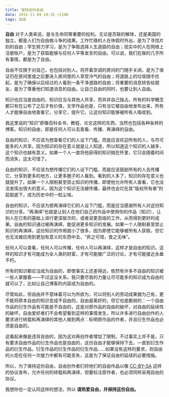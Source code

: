```yaml
---
title: 保持这份自由
date: 2015-11-09 19:35 +1100
tags: 自由
---
```


**自由** 对于人类来说，是与生命同等重要的权利。无论是苏联的解体，还是美国的独立，都是人们为自由做斗争的成果。工作忙碌的人在休假时外出，是为了寻找片刻的自由；学生努力学习，是为了争取选择人生道路的自由；现实中的人在网络上注册账户，是为了获取能够与任何人平等发言的自由。可以说，我们在做的几乎所有事情，都是为了自由。

<!--more-->

自由不仅限于对自己，也包括对别人。将开着空调的房间的门随手关闭，是为了保证仍在房间里或之后要进入房间里的人享受冷气的自由；将道路上的垃圾随手捡起，是为了确保以后经过的人看到一条干净道路的自由；将重要的消息转告给朋友，是为了尊重他们知道消息的自由。让自己自由的同时，也要让别人自由。

知识也应当是自由的，知识应当与其他人共享，而并非自己独占。所有的科学概念都只有在公布了之后才有价值，文学作品也是，只有当它被自由地发布出来，所有人才能够自由地查看它，分享它，提升它。让这份知识能够被所有人吸收到。

我这里说的“知识”即像百科全书、教程、论文这样的东西，当然也包括各种各样的博客。知识的自由，即是任何人可以去查看、传播、再演绎的自由。

自由的知识，不应该为想查看它们的人设下门槛，而是应该欢迎所有的人，与尽可能多的人共享。因为知识的存在意义就是让人知道，所以知道这个知识的人越多，这个知识也越有意义。如果一个人一直将他获得的知识揣在怀里，它只会随着时间而消失，这太可惜了。

自由的知识，不应该为想传播它们的人设下门槛，而是应该鼓励所有的人去传播它，分享到更多的地方，让更多圈子的人看到。看到的人多了，知识的存在意义也就提升了。如果一个人限制甚至禁止知识的传播，即使他允许所有人查看，它也没法发挥出很大的意义，因为这个知识无法被传播，最终也会烂在其“版权所有者”的屁股底下，成为历史中的一粒尘埃。

自由的知识，不应该为想再演绎它们的人设下门槛，而是应当感谢所有人对这份知识的分享。“再演绎”也就是让别人在他们自己的作品中使用你的作品（知识），让别人在已有的基础上进行更深层次的，或者说更高级的工作，从而得到更好的成果。自由的知识通过被再演绎，能促进更多知识的发展。如果一个人限制甚至禁止知识的再演绎，这份知识的作用就小了很多，因为即使它能够被所有人获取，但它也无法被应用到更加有意义的东西中去，“弃之可惜，食之无味”。

任何人可以查看，任何人可以传播，任何人可以再演绎，这样才是自由的知识。这样的知识才有可能成为全人类的财富，才有可能被广泛的讨论，才有可能接近永垂不朽。

所有的知识都应当成为自由的，即使事实上还差得远，依然有许多不自由的知识被一些人掌握着——不过这没关系，我只要尽我的力量让尽可能多的知识成为自由的就可以了，比如让自己博客的内容成为自由的。

尽管如此，但自由并不意味着可以为所欲为，可以将别人的劳动成果据为己有，更不能将原本自由的知识变成不自由的。自由是美好的，但它也是脆弱的：一个自由作品的衍生作品有可能是不自由的，这是对原作品的自由的破坏，对自由的延续性的破坏。自由爱好者们不会希望看到这样的事情发生，所以许多进行自由创作的人要求进行转载和再演绎的其他人做到两点：标明原作品的作者，并且衍生作品也必须是自由的。

这看起来像是违背自由的，因为这对再创作者增加了限制，不过事实上并不是。只有要求自由作品的衍生作品也是自由的，这份自由才能够保持下去，一直到衍生作品的衍生作品，衍生作品的衍生作品的衍生作品……如果没有这样的要求，则自由的火炬在任何一次接力中都有可能丢失，这是为了保证自由的延续的必要措施。

所以，为了保持这份自由，自由创作者们将他们的自由作品以像 [CC-BY-SA](https://creativecommons.org/licenses/by-sa/4.0/) 这样的协议发布，允许任何的转载和再演绎，但要标注原作者，也必须同样采用自由的协议。

我想你也一定认同这样的想法，所以 **请热爱自由，并保持这份自由。**
